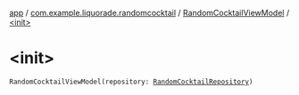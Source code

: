 [app](../../index.md) / [com.example.liquorade.randomcocktail](../index.md) / [RandomCocktailViewModel](index.md) / [&lt;init&gt;](./-init-.md)

# &lt;init&gt;

`RandomCocktailViewModel(repository: `[`RandomCocktailRepository`](../../com.example.liquorade.repository/-random-cocktail-repository/index.md)`)`